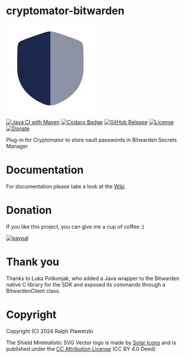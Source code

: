 # cryptomator-bitwarden
![cryptomator-bitwarden](cryptomator-bitwarden.png)

[![Java CI with Maven](https://github.com/purejava/cryptomator-bitwarden/workflows/Java%20CI%20with%20Maven/badge.svg)](https://github.com/purejava/cryptomator-bitwarden/actions?query=workflow%3A%22Java+CI+with+Maven%22)
[![Codacy Badge](https://app.codacy.com/project/badge/Grade/a5c7592b9a9d415fbe648c85c1c0a3e5)](https://app.codacy.com/gh/purejava/cryptomator-bitwarden/dashboard?utm_source=gh&utm_medium=referral&utm_content=&utm_campaign=Badge_grade)
[![GitHub Release](https://img.shields.io/github/v/release/purejava/cryptomator-bitwarden)](https://github.com/purejava/cryptomator-bitwarden/releases)
[![License](https://img.shields.io/github/license/purejava/cryptomator-bitwarden.svg)](https://github.com/purejava/cryptomator-bitwarden/blob/master/LICENSE)
[![Donate](https://img.shields.io/badge/Donate-PayPal-green.svg)](https://www.paypal.com/donate?hosted_button_id=XVX9ZM7WE4ANL)

Plug-in for Cryptomator to store vault passwords in Bitwarden Secrets Manager

# Documentation
For documentation please take a look at the [Wiki](https://github.com/purejava/cryptomator-bitwarden/wiki).

# Donation
If you like this project, you can give me a cup of coffee :)

[![paypal](https://www.paypalobjects.com/en_US/i/btn/btn_donateCC_LG.gif)](https://www.paypal.com/donate?hosted_button_id=XVX9ZM7WE4ANL)

# Thank you
Thanks to Luka Potkonjak, who added a Java wrapper to the Bitwarden native C library for the SDK and exposed its commands through a BitwardenClient class.

# Copyright
Copyright (C) 2024 Ralph Plawetzki

The Shield Minimalistic SVG Vector logo is made by [Solar Icons](https://www.svgrepo.com/author/Solar%20Icons/) and is published under the [CC Attribution License](https://creativecommons.org/licenses/by/4.0/?ref=chooser-v1) (CC BY 4.0 Deed)
